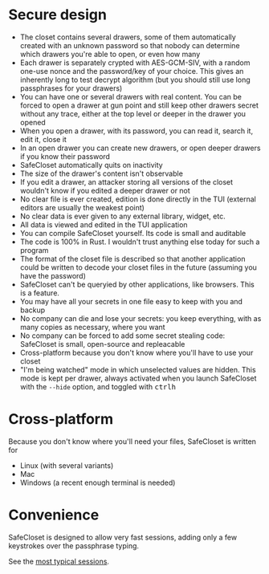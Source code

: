 
# Secure design

* The closet contains several drawers, some of them automatically created with an unknown password so that nobody can determine which drawers you're able to open, or even how many
* Each drawer is separately crypted with AES-GCM-SIV, with a random one-use nonce and the password/key of your choice. This gives an inherently long to test decrypt algorithm (but you should still use long passphrases for your drawers)
* You can have one or several drawers with real content. You can be forced to open a drawer at gun point and still keep other drawers secret without any trace, either at the top level or deeper in the drawer you opened
* When you open a drawer, with its password, you can read it, search it, edit it, close it
* In an open drawer you can create new drawers, or open deeper drawers if you know their password
* SafeCloset automatically quits on inactivity
* The size of the drawer's content isn't observable
* If you edit a drawer, an attacker storing all versions of the closet wouldn't know if you edited a deeper drawer or not
* No clear file is ever created, edition is done directly in the TUI (external editors are usually the weakest point)
* No clear data is ever given to any external library, widget, etc.
* All data is viewed and edited in the TUI application
* You can compile SafeCloset yourself. Its code is small and auditable
* The code is 100% in Rust. I wouldn't trust anything else today for such a program
* The format of the closet file is described so that another application could be written to decode your closet files in the future (assuming you have the password)
* SafeCloset can't be queryied by other applications, like browsers. This is a feature.
* You may have all your secrets in one file easy to keep with you and backup
* No company can die and lose your secrets: you keep everything, with as many copies as necessary, where you want
* No company can be forced to add some secret stealing code: SafeCloset is small, open-source and repleacable
* Cross-platform because you don't know where you'll have to use your closet
* "I'm being watched" mode in which unselected values are hidden. This mode is kept per drawer, always activated when you launch SafeCloset with the `--hide` option, and toggled with <kbd>ctrl</kbd><kbd>h</kbd>


# Cross-platform

Because you don't know where you'll need your files, SafeCloset is written for

* Linux (with several variants)
* Mac
* Windows (a recent enough terminal is needed)

# Convenience

SafeCloset is designed to allow very fast sessions, adding only a few keystrokes over the passphrase typing.

See the [most typical sessions](../usage#most-typical-sessions).
